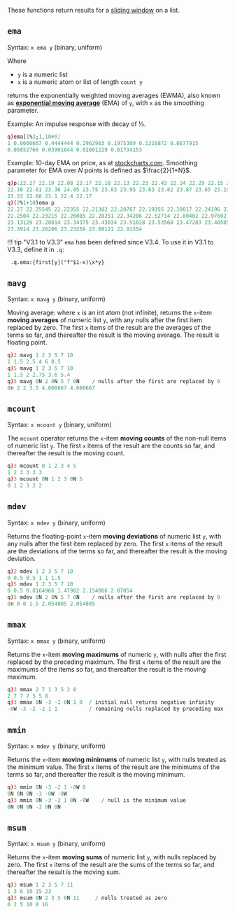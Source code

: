 These functions return results for a [sliding window](/cookbook/programming-idioms/#how-do-i-apply-a-function-to-a-sequence-sliding-window) on a list.


`ema`
-----

Syntax: `x ema y` (binary, uniform)

Where

- `y` is a numeric list
- `x` is a numeric atom or list of length `count y`

returns the exponentially weighted moving averages (EWMA), also known as [**exponential moving average**](https://en.wikipedia.org/wiki/Moving_average#Exponential_moving_average) (EMA) of `y`, with `x` as the smoothing parameter.

Example: An impulse response with decay of &frac13;.
```q
q)ema[1%3;1,10#0]
1 0.6666667 0.4444444 0.2962963 0.1975309 0.1316872 0.0877915 
0.05852766 0.03901844 0.02601229 0.01734153
```
Example: 10-day EMA on price, as at [stockcharts.com](http://stockcharts.com/school/doku.php?id=chart_school:technical_indicators:moving_averages). Smoothing parameter for EMA over _N_ points is defined as $\frac{2}{1+N}$.
```q
q)p:22.27 22.19 22.08 22.17 22.18 22.13 22.23 22.43 22.24 22.29 22.15 22.39 
22.38 22.61 23.36 24.05 23.75 23.83 23.95 23.63 23.82 23.87 23.65 23.19 23.1 
23.33 22.68 23.1 22.4 22.17
q)(2%1+10)ema p
22.27 22.25545 22.22355 22.21382 22.20767 22.19355 22.20017 22.24196 22.2416 
22.2504 22.23215 22.26085 22.28251 22.34206 22.52714 22.80402 22.97602 
23.13129 23.28014 23.34375 23.43034 23.51028 23.53568 23.47283 23.40505 
23.3914 23.26206 23.23259 23.08121 22.91554
```

!!! tip "V3.1 to V3.3"
    `ema` has been defined since V3.4. To use it in V3.1 to V3.3, define it in `.q`:
    <pre><code class="language-q">
    .q.ema:{first\[y\]("f"$1-x)\x*y}
    </code></pre>


## `mavg`

Syntax: `x mavg y` (binary, uniform)

Moving average: where `x` is an int atom (not infinite), returns the `x`-item **moving averages** of numeric list `y`, with any nulls after the first item replaced by zero. The first `x` items of the result are the averages of the terms so far, and thereafter the result is the moving average. The result is floating point.
```q
q)2 mavg 1 2 3 5 7 10
1 1.5 2.5 4 6 8.5
q)5 mavg 1 2 3 5 7 10
1 1.5 2 2.75 3.6 5.4
q)5 mavg 0N 2 0N 5 7 0N    / nulls after the first are replaced by 0
0n 2 2 3.5 4.666667 4.666667
```


`mcount`
--------

Syntax: `x mcount y` (binary, uniform)

The `mcount` operator returns the `x`-item **moving counts** of the non-null items of  numeric list `y`. The first `x` items of the result are the counts so far, and thereafter the result is the moving count.
```q
q)3 mcount 0 1 2 3 4 5
1 2 3 3 3 3
q)3 mcount 0N 1 2 3 0N 5
0 1 2 3 2 2
```


`mdev`
------

Syntax: `x mdev y` (binary, uniform)

Returns the floating-point `x`-item **moving deviations** of numeric list `y`, with any nulls after the first item replaced by zero. The first `x` items of the result are the deviations of the terms so far, and thereafter the result is the moving deviation. 
```q
q)2 mdev 1 2 3 5 7 10
0 0.5 0.5 1 1 1.5
q)5 mdev 1 2 3 5 7 10
0 0.5 0.8164966 1.47902 2.154066 2.87054
q)5 mdev 0N 2 0N 5 7 0N    / nulls after the first are replaced by 0
0n 0 0 1.5 2.054805 2.054805
```


`mmax`
------

Syntax: `x mmax y` (binary, uniform)

Returns the `x`-item **moving maximums** of numeric `y`, with nulls after the first replaced by the preceding maximum. The first `x` items of the result are the maximums of the items so far, and thereafter the result is the moving maximum.
```q
q)3 mmax 2 7 1 3 5 2 8
2 7 7 7 5 5 8
q)3 mmax 0N -3 -2 0N 1 0  / initial null returns negative infinity
-0W -3 -2 -2 1 1          / remaining nulls replaced by preceding max
```


`mmin`
------

Syntax: `x mdev y` (binary, uniform)

Returns the `x`-item **moving minimums** of numeric list `y`, with nulls treated as the minimum value. The first `x` items of the result are the minimums of the terms so far, and thereafter the result is the moving minimum.
```q
q)3 mmin 0N -3 -2 1 -0W 0
0N 0N 0N -3 -0W -0W
q)3 mmin 0N -3 -2 1 0N -0W    / null is the minimum value
0N 0N 0N -3 0N 0N
```


`msum`
------

Syntax: `x msum y` (binary, uniform) 

Returns the `x`-item **moving sums** of numeric list `y`, with nulls replaced by zero. The first `x` items of the result are the sums of the terms so far, and thereafter the result is the moving sum.
```q
q)3 msum 1 2 3 5 7 11
1 3 6 10 15 23
q)3 msum 0N 2 3 5 0N 11     / nulls treated as zero
0 2 5 10 8 16
```



